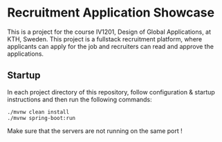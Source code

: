 # Recruitment Application Showcase
This is a project for the course IV1201, Design of Global Applications, at KTH, Sweden.
This project is a fullstack recruitment platform, where applicants can apply for the job and recruiters can read and approve the applications.

## Startup
In each project directory of this repository, follow configuration & startup instructions and then run the following commands:
 ```
./mvnw clean install
./mvnw spring-boot:run
```
Make sure that the servers are not running on the same port !
